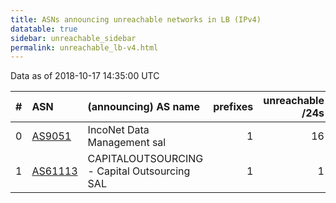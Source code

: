 ```yaml
---
title: ASNs announcing unreachable networks in LB (IPv4)
datatable: true
sidebar: unreachable_sidebar
permalink: unreachable_lb-v4.html
---
```


Data as of 2018-10-17 14:35:00 UTC


<div class="datatable-begin"></div>

|   # | ASN                                    | (announcing) AS name                         |   prefixes |   unreachable /24s |
|----:|:---------------------------------------|:---------------------------------------------|-----------:|-------------------:|
|   0 | [AS9051](unreachable_AS9051-v4.html)   | IncoNet Data Management sal                  |          1 |                 16 |
|   1 | [AS61113](unreachable_AS61113-v4.html) | CAPITALOUTSOURCING - Capital Outsourcing SAL |          1 |                  1 |

<div class="datatable-end"></div>